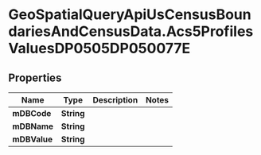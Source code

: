 # GeoSpatialQueryApiUsCensusBoundariesAndCensusData.Acs5ProfilesValuesDP0505DP050077E

## Properties

Name | Type | Description | Notes
------------ | ------------- | ------------- | -------------
**mDBCode** | **String** |  | 
**mDBName** | **String** |  | 
**mDBValue** | **String** |  | 


